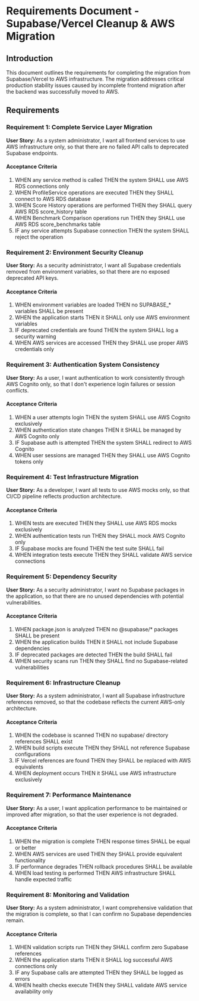 # Requirements Document - Supabase/Vercel Cleanup & AWS Migration

## Introduction

This document outlines the requirements for completing the migration from Supabase/Vercel to AWS infrastructure. The migration addresses critical production stability issues caused by incomplete frontend migration after the backend was successfully moved to AWS.

## Requirements

### Requirement 1: Complete Service Layer Migration

**User Story:** As a system administrator, I want all frontend services to use AWS infrastructure only, so that there are no failed API calls to deprecated Supabase endpoints.

#### Acceptance Criteria

1. WHEN any service method is called THEN the system SHALL use AWS RDS connections only
2. WHEN ProfileService operations are executed THEN they SHALL connect to AWS RDS database
3. WHEN Score History operations are performed THEN they SHALL query AWS RDS score_history table
4. WHEN Benchmark Comparison operations run THEN they SHALL use AWS RDS score_benchmarks table
5. IF any service attempts Supabase connection THEN the system SHALL reject the operation

### Requirement 2: Environment Security Cleanup

**User Story:** As a security administrator, I want all Supabase credentials removed from environment variables, so that there are no exposed deprecated API keys.

#### Acceptance Criteria

1. WHEN environment variables are loaded THEN no SUPABASE_* variables SHALL be present
2. WHEN the application starts THEN it SHALL only use AWS environment variables
3. IF deprecated credentials are found THEN the system SHALL log a security warning
4. WHEN AWS services are accessed THEN they SHALL use proper AWS credentials only

### Requirement 3: Authentication System Consistency

**User Story:** As a user, I want authentication to work consistently through AWS Cognito only, so that I don't experience login failures or session conflicts.

#### Acceptance Criteria

1. WHEN a user attempts login THEN the system SHALL use AWS Cognito exclusively
2. WHEN authentication state changes THEN it SHALL be managed by AWS Cognito only
3. IF Supabase auth is attempted THEN the system SHALL redirect to AWS Cognito
4. WHEN user sessions are managed THEN they SHALL use AWS Cognito tokens only

### Requirement 4: Test Infrastructure Migration

**User Story:** As a developer, I want all tests to use AWS mocks only, so that CI/CD pipeline reflects production architecture.

#### Acceptance Criteria

1. WHEN tests are executed THEN they SHALL use AWS RDS mocks exclusively
2. WHEN authentication tests run THEN they SHALL mock AWS Cognito only
3. IF Supabase mocks are found THEN the test suite SHALL fail
4. WHEN integration tests execute THEN they SHALL validate AWS service connections

### Requirement 5: Dependency Security

**User Story:** As a security administrator, I want no Supabase packages in the application, so that there are no unused dependencies with potential vulnerabilities.

#### Acceptance Criteria

1. WHEN package.json is analyzed THEN no @supabase/* packages SHALL be present
2. WHEN the application builds THEN it SHALL not include Supabase dependencies
3. IF deprecated packages are detected THEN the build SHALL fail
4. WHEN security scans run THEN they SHALL find no Supabase-related vulnerabilities

### Requirement 6: Infrastructure Cleanup

**User Story:** As a system administrator, I want all Supabase infrastructure references removed, so that the codebase reflects the current AWS-only architecture.

#### Acceptance Criteria

1. WHEN the codebase is scanned THEN no supabase/ directory references SHALL exist
2. WHEN build scripts execute THEN they SHALL not reference Supabase configurations
3. IF Vercel references are found THEN they SHALL be replaced with AWS equivalents
4. WHEN deployment occurs THEN it SHALL use AWS infrastructure exclusively

### Requirement 7: Performance Maintenance

**User Story:** As a user, I want application performance to be maintained or improved after migration, so that the user experience is not degraded.

#### Acceptance Criteria

1. WHEN the migration is complete THEN response times SHALL be equal or better
2. WHEN AWS services are used THEN they SHALL provide equivalent functionality
3. IF performance degrades THEN rollback procedures SHALL be available
4. WHEN load testing is performed THEN AWS infrastructure SHALL handle expected traffic

### Requirement 8: Monitoring and Validation

**User Story:** As a system administrator, I want comprehensive validation that the migration is complete, so that I can confirm no Supabase dependencies remain.

#### Acceptance Criteria

1. WHEN validation scripts run THEN they SHALL confirm zero Supabase references
2. WHEN the application starts THEN it SHALL log successful AWS connections only
3. IF any Supabase calls are attempted THEN they SHALL be logged as errors
4. WHEN health checks execute THEN they SHALL validate AWS service availability only